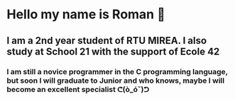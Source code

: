 # Hello my name is Roman 👋
## I am a 2nd year student of RTU MIREA. I also study at School 21 with the support of Ecole 42
### I am still a novice programmer in the C programming language, but soon I will graduate to Junior and who knows, maybe I will become an excellent specialist ᕦ(ò_óˇ)ᕤ

<!--
**lmistie/lmistie** is a ✨ _special_ ✨ repository because its `README.md` (this file) appears on your GitHub profile.

Here are some ideas to get you started:

- 🔭 I’m currently working on ...
- 🌱 I’m currently learning ...
- 👯 I’m looking to collaborate on ...
- 🤔 I’m looking for help with ...
- 💬 Ask me about ...
- 📫 How to reach me: ...
- 😄 Pronouns: ...
- ⚡ Fun fact: ...
-->
